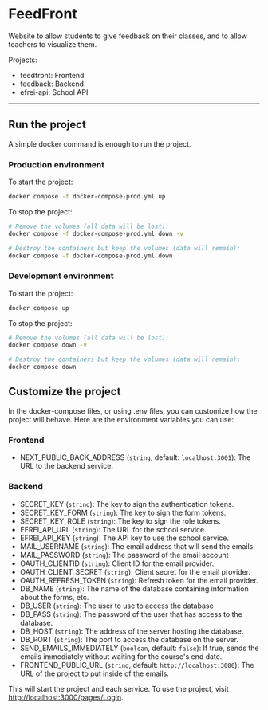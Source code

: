 # FeedFront

Website to allow students to give feedback on their classes, and to allow teachers to visualize them.

Projects:

- feedfront: Frontend
- feedback: Backend
- efrei-api: School API

---

## Run the project

A simple docker command is enough to run the project.

### Production environment

To start the project:

```bash
docker compose -f docker-compose-prod.yml up
```

To stop the project:

```bash
# Remove the volumes (all data will be lost):
docker compose -f docker-compose-prod.yml down -v

# Destroy the containers but keep the volumes (data will remain):
docker compose -f docker-compose-prod.yml down
```

### Development environment

To start the project:

```bash
docker compose up
```

To stop the project:

```bash
# Remove the volumes (all data will be lost):
docker compose down -v

# Destroy the containers but keep the volumes (data will remain):
docker compose down
```

## Customize the project

In the docker-compose files, or using .env files, you can customize how the project will behave. Here are the environment variables you can use:

### Frontend

- NEXT_PUBLIC_BACK_ADDRESS (`string`, default: `localhost:3001`): The URL to the backend service.

### Backend

- SECRET_KEY (`string`): The key to sign the authentication tokens.
- SECRET_KEY_FORM (`string`): The key to sign the form tokens.
- SECRET_KEY_ROLE (`string`): The key to sign the role tokens.
- EFREI_API_URL (`string`): The URL for the school service.
- EFREI_API_KEY (`string`): The API key to use the school service.
- MAIL_USERNAME (`string`): The email address that will send the emails.
- MAIL_PASSWORD (`string`): The password of the email account
- OAUTH_CLIENTID (`string`): Client ID for the email provider.
- OAUTH_CLIENT_SECRET (`string`): Client secret for the email provider.
- OAUTH_REFRESH_TOKEN (`string`): Refresh token for the email provider.
- DB_NAME (`string`): The name of the database containing information about the forms, etc.
- DB_USER (`string`): The user to use to access the database
- DB_PASS (`string`): The password of the user that has access to the database.
- DB_HOST (`string`): The address of the server hosting the database.
- DB_PORT (`string`): The port to access the database on the server.
- SEND_EMAILS_IMMEDIATELY (`boolean`, default: `false`): If true, sends the emails immediately without waiting for the course's end date.
- FRONTEND_PUBLIC_URL (`string`, default: `http://localhost:3000`): The URL of the project to put inside of the emails.

This will start the project and each service. To use the project, visit [http://localhost:3000/pages/Login](http://localhost:3000/pages/Login).
